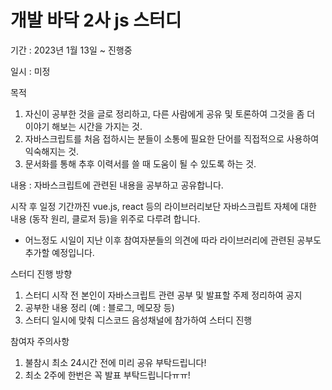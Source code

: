 # 개발 바닥 2사 js 스터디

기간 : 2023년 1월 13일 ~ 진행중

일시 : 미정

목적 

1. 자신이 공부한 것을 글로 정리하고, 다른 사람에게 공유 및 토론하여 그것을 좀 더 이야기 해보는 시간을 가지는 것.
2. 자바스크립트를 처음 접하시는 분들이 소통에 필요한 단어를 직접적으로 사용하여익숙해지는 것.
3. 문서화를 통해 추후 이력서를 쓸 때 도움이 될 수 있도록 하는 것.

내용 :  자바스크립트에 관련된 내용을 공부하고 공유합니다. 

시작 후 일정 기간까진 vue.js, react 등의 라이브러리보단 자바스크립트 자체에 대한 내용 (동작 원리, 클로저 등)을 위주로 다루려 합니다.

 - 어느정도 시일이 지난 이후 참여자분들의 의견에 따라 라이브러리에 관련된 공부도 추가할 예정입니다.

스터디 진행 방향 

1. 스터디 시작 전 본인이 자바스크립트 관련 공부 및 발표할 주제 정리하여 공지
2. 공부한 내용 정리 (예 : 블로그, 메모장 등)
3. 스터디 일시에 맞춰 디스코드 음성채널에 참가하여 스터디 진행

참여자 주의사항

1. 불참시 최소 24시간 전에 미리 공유 부탁드립니다!
2. 최소 2주에 한번은 꼭 발표 부탁드립니다ㅠㅠ!
